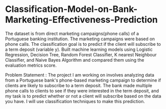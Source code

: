 # Classification-Model-on-Bank-Marketing-Effectiveness-Prediction
The dataset is from direct marketing campaigns(phone calls) of a Portuguese banking institution. The marketing campaigns were based on phone calls. The classification goal is to predict if the client will subscribe to a term deposit (variable y).
Built machine learning models using Logistic Regression, Decision Tree, Random Forest Classifier, K nearest Neighbour Classifier, and Naive Bayes Algorithm and compared them using the evaluation metrics score.

Problem Statement :
The project I am working on involves analyzing data from a Portuguese bank's phone-based marketing campaign to determine if clients are likely to subscribe to a term deposit. The bank made multiple phone calls to clients to see if they were interested in the term deposit, and my task is to predict whether or not a client will subscribe based on the data you have. I will use classification techniques to make this prediction.
